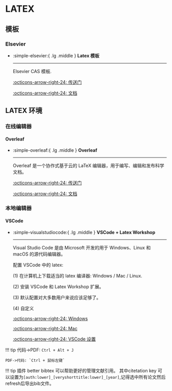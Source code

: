 # LATEX

## 模板

### Elsevier
<div class="grid cards" markdown>

-   :simple-elsevier:{ .lg .middle } __Latex 模板__

    ---

    Elsevier CAS 模板.

    [:octicons-arrow-right-24: <a href="https://www.elsevier.com/researcher/author/policies-and-guidelines/latex-instructions" target="_blank"> 传送门 </a>](#)

    [:octicons-arrow-right-24: <a href="https://mirror.las.iastate.edu/tex-archive/macros/latex/contrib/els-cas-templates/doc/elsdoc-cas.pdf" target="_blank"> 文档 </a>](#)

</div>

## LATEX 环境

### 在线编辑器

#### Overleaf

<div class="grid cards" markdown>

-   :simple-overleaf:{ .lg .middle } __Overleaf__

    ---

    Overleaf 是一个协作式基于云的 LaTeX 编辑器，用于编写、编辑和发布科学文档。

    [:octicons-arrow-right-24: <a href="https://www.overleaf.com/" target="_blank"> 传送门 </a>](#)

    [:octicons-arrow-right-24: <a href="https://www.overleaf.com/learn" target="_blank"> 文档 </a>](#)

</div>

### 本地编辑器

#### VSCode

<div class="grid cards" markdown>

-   :simple-visualstudiocode:{ .lg .middle } __VSCode + Latex Workshop__

    ---

    Visual Studio Code 是由 Microsoft 开发的用于 Windows、Linux 和 macOS 的源代码编辑器。

    配置 VSCode 中的 latex:

    (1) 在计算机上下载适当的 latex 编译器: Windows / Mac / Linux.

    (2) 安装 VSCode 和 Latex Workshop 扩展。

    (3) 默认配置对大多数用户来说应该足够了。

    (4) 自定义

    [:octicons-arrow-right-24: <a href="https://mathjiajia.github.io/vscode-and-latex/" target="_blank"> Windows </a>](#)

    [:octicons-arrow-right-24: <a href="https://hackmd.io/@x5758x/maclatex" target="_blank"> Mac </a>](#)

    [:octicons-arrow-right-24: <a href="https://github.com/shinyypig/latex-vscode-config" target="_blank"> VSCode 设置 </a>](#)
    

</div>

!!! tip
    代码->PDF: `Ctrl + Alt + J`
    
    PDF->代码: `Ctrl + 鼠标左键`

!!! tip
    插件 better bibtex 可以帮助更好的管理文献引用。
    其中citetation key 可以设置为`[auth:lower]_[veryshorttitle:lower]_[year]`,记得选中所有论文然后refresh后导出bib文件。    